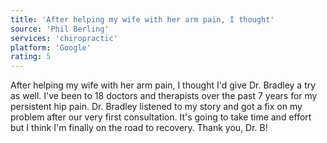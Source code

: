 ```yaml
---
title: 'After helping my wife with her arm pain, I thought'
source: 'Phil Berling'
services: 'chiropractic'
platform: 'Google'
rating: 5
---
```


After helping my wife with her arm pain, I thought I'd give Dr. Bradley a try as well. I've been to 18 doctors and therapists over the past 7 years for my persistent hip pain. Dr. Bradley listened to my story and got a fix on my problem after our very first consultation. It's going to take time and effort but I think I'm finally on the road to recovery. Thank you, Dr. B!
    